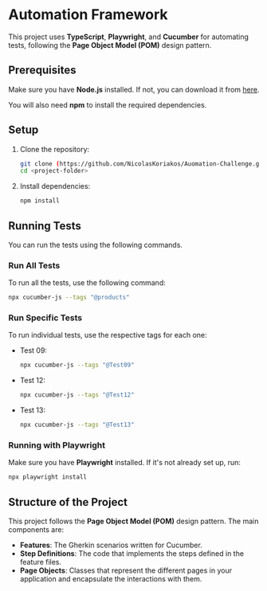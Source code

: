 # Automation Framework

This project uses **TypeScript**, **Playwright**, and **Cucumber** for automating tests, following the **Page Object Model (POM)** design pattern.

## Prerequisites

Make sure you have **Node.js** installed. If not, you can download it from [here](https://nodejs.org/).

You will also need **npm** to install the required dependencies.

## Setup

1. Clone the repository:
   ```bash
   git clone (https://github.com/NicolasKoriakos/Auomation-Challenge.git)
   cd <project-folder>
   ```

2. Install dependencies:
   ```bash
   npm install
   ```

## Running Tests

You can run the tests using the following commands.

### Run All Tests
To run all the tests, use the following command:
```bash
npx cucumber-js --tags "@products"
```

### Run Specific Tests
To run individual tests, use the respective tags for each one:
- Test 09:
   ```bash
   npx cucumber-js --tags "@Test09"
   ```
- Test 12:
   ```bash
   npx cucumber-js --tags "@Test12"
   ```
- Test 13:
   ```bash
   npx cucumber-js --tags "@Test13"
   ```

### Running with Playwright

Make sure you have **Playwright** installed. If it's not already set up, run:
```bash
npx playwright install
```

## Structure of the Project

This project follows the **Page Object Model (POM)** design pattern. The main components are:

- **Features**: The Gherkin scenarios written for Cucumber.
- **Step Definitions**: The code that implements the steps defined in the feature files.
- **Page Objects**: Classes that represent the different pages in your application and encapsulate the interactions with them.
